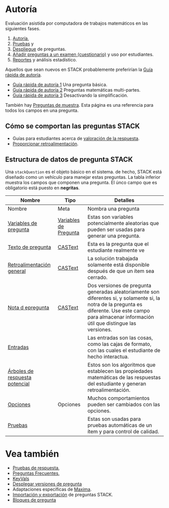 # Autoría

Evaluación asistida por computadora de trabajos matemáticos en las siguientes fases.

1. [Autoría](../Authoring/index.md),
2. [Pruebas](Testing.md) y
3. [Despliegue](Deploying.md) de preguntas.
4. [Añadir preguntas a un examen (cuestionario)](Quiz.md) y uso por estudiantes.
5. [Reportes](Reporting.md) y análisis estadístico.

Aquellos que sean nuevos en STACK probablemente preferirían la [Guía rápida de autoría](Authoring_quick_start.md).

* [Guía rápida de autoría 1](Authoring_quick_start.md) Una pregunta básica.
* [Guía rápida de autoría 2](Authoring_quick_start_2.md) Preguntas matemáticas multi-partes.
* [Guía rápida de autoría 3](Authoring_quick_start_3.md) Desactivando la simplificación.

También hay [Preguntas de muestra](Sample_questions.md).
Esta página es una referencia para todos los campos en una pregunta.

## Cómo se comportan las preguntas STACK  ##

* Guías para estudiantes acerca de [valoración de la respuesta](../Students/Answer_assessment.md).
* [Proporcionar retroalimentación](Feedback.md).

## Estructura de datos de pregunta STACK  ##

Una `stackQuestion` es el objeto básico en el sistema. de hecho, STACK está diseñado como un vehículo para manejar estas preguntas.
La tabla inferior muestra los campos que componen una pregunta.
El únco campo que es obligatorio está puesto en **negritas**.

| Nombre                                                     | Tipo                                                       | Detalles
| ---------------------------------------------------------- | ---------------------------------------------------------- | ----------------------------------------------------------------------------------------------------------------------------------------------------------------------------------
| Nombre                                                     | Meta                                                       | Nombra una pregunta
| [Variables de pregunta](KeyVals.md#Question_variables)     | [Variables de Pregunta](KeyVals.md#Question_variables)     | Estas son variables potencialmente aleatorias que pueden ser usadas para generar una pregunta.
| [Texto de pregunta](CASText.md#question_text)              | [CASText](CASText.md)                                      | Esta es la pregunta que el estudiante realmente ve
| [Retroalimentación general](CASText.md#General_feedback)   | [CASText](CASText.md)                                      | La solución trabajada solamente está disponible después de que un ítem sea cerrado.
| [Nota d epregunta](Question_note.md)                       | [CASText](CASText.md)                                      | Dos versiones de pregunta generadas aleatoriamente son diferentes si, y solamente si, la notra de la pregunta es diferente.  Use este campo para almacenar información útil que distingue las versiones.
| [Entradas](Inputs.md)                                      |                                                            | Las entradas son las cosas, como las cajas de formato, con las cuales el estudiante de hecho interactua.
| [Árboles de respuesta potencial](Potential_response_trees.md)|                                                          | Estos son los algoritmos que establecen las propiedades matemáticas de las respuestas del estudiante y generan retroalimentación.
| [Opciones](Options.md)                                     | Opciones                                                   | Muchos comportamientos pueden ser cambiados con las opciones.
| [Pruebas](Testing.md)                                      |                                                            | Estas son usadas para pruebas automáticas de un ítem y para control de calidad.

# Vea también

* [Pruebas de respuesta](Answer_tests.md),
* [Preguntas Frecuentes](Author_FAQ.md),
* [KeyVals](KeyVals.md)
* [Desplegar versiones de pregunta](Deploying.md)
* Adaptaciones específicas de [Maxima](../CAS/Maxima.md).
* [Importación y exportación](ImportExport.md) de preguntas STACK.
* [Bloques de pregunta](Question_blocks.md)


